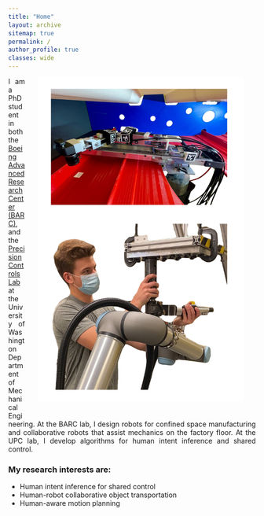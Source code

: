 ```yaml
---
title: "Home"
layout: archive
sitemap: true
permalink: /
author_profile: true
classes: wide
---
```


<img src="/assets/images/home_image.jpg" width="420px" align="right" style="display:block;margin-bottom:25px;margin-left:auto;margin-right:auto;padding-left: 25px;padding-right: 25px;" z-index="1" /> 


<p style="text-align: justify">
I am a PhD student in both the <a href="https://depts.washington.edu/barc/node/1">Boeing Advanced Research Center (BARC)</a>, and the <a href="http://faculty.washington.edu/devasia/">Precision Controls Lab</a> at the University of Washington Department of Mechanical Engineering. At the BARC lab, I design robots for confined space manufacturing and collaborative robots that assist mechanics on the factory floor. At the UPC lab, I develop algorithms for human intent inference and shared control.
</p>


### My research interests are:
- Human intent inference for shared control
- Human-robot collaborative object transportation
- Human-aware motion planning


